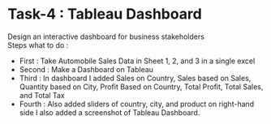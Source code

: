 # Task-4 : Tableau Dashboard
Design an interactive dashboard for business stakeholders
<br>
Steps what to do :
- First : Take Automobile Sales Data in Sheet 1, 2, and 3 in a single excel
- Second : Make a Dashboard on Tableau
- Third : In dashboard I added Sales on Country, Sales based on Sales, Quantity based on City, Profit Based on Country, Total Profit, Total Sales, and Total Tax
- Fourth : Also added sliders of country, city, and product on right-hand side
I also added a screenshot of Tableau Dashboard.
